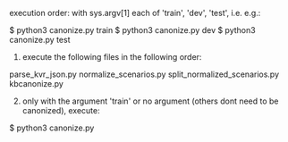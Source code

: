 execution order:
with sys.argv[1] each of 'train', 'dev', 'test', i.e. e.g.:

$ python3 canonize.py train
$ python3 canonize.py dev 
$ python3 canonize.py test 

1. execute the following files in the following order:

parse\_kvr\_json.py
normalize\_scenarios.py
split\_normalized\_scenarios.py
kbcanonize.py

2. only with the argument 'train' or no argument (others dont need to be canonized), execute:

$ python3 canonize.py 




